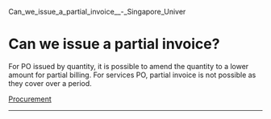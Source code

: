Can_we_issue_a_partial_invoice__-_Singapore_Univer



Can we issue a partial invoice?
===============================

For PO issued by quantity, it is possible to amend the quantity to a lower amount for partial billing. For services PO, partial invoice is not possible as they cover over a period.

[Procurement](https://www.sutd.edu.sg/tag/procurement/)

---

